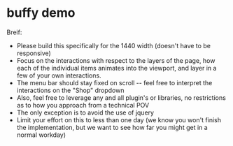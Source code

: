 # buffy demo

Breif:

- Please build this specifically for the 1440 width (doesn't have to be responsive)
- Focus on the interactions with respect to the layers of the page, how each of the individual items animates into the viewport, and layer in a few of your own interactions.
- The menu bar should stay fixed on scroll -- feel free to interpret the interactions on the "Shop" dropdown
- Also, feel free to leverage any and all plugin's or libraries, no restrictions as to how you approach from a technical POV
- The only exception is to avoid the use of jquery
- Limit your effort on this to less than one day (we know you won't finish the implementation, but we want to see how far you might get in a normal workday)
